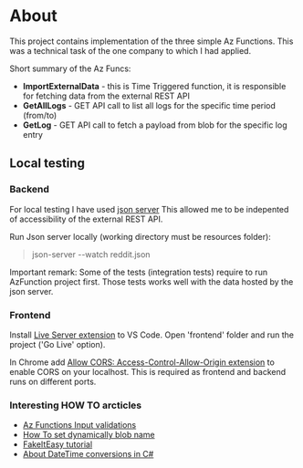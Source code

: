 # About

This project contains implementation of the three simple Az Functions. 
This was a technical task of the one company to which I had applied.  

Short summary of the Az Funcs: 
- <b>ImportExternalData</b> - this is Time Triggered function, it is responsible for fetching data from the external REST API 
- <b>GetAllLogs</b> - GET API call to list all logs for the specific time period (from/to) 
- <b>GetLog</b> - GET API call to fetch a payload from blob for the specific log entry


## Local testing 

### Backend

For local testing I have used [json server](https://www.npmjs.com/package/json-server)
This allowed me to be indepented of accessibility of the external REST API. 

Run Json server locally (working directory must be resources folder): 
>json-server --watch reddit.json

Important remark: Some of the tests (integration tests) 
require to run AzFunction project first. Those tests works well with the data hosted by the json server.

### Frontend 

Install [Live Server extension](https://marketplace.visualstudio.com/items?itemName=ritwickdey.LiveServer) to VS Code. 
Open 'frontend' folder and run the project ('Go Live' option). 

In Chrome add [Allow CORS: Access-Control-Allow-Origin extension](https://chrome.google.com/webstore/detail/allow-cors-access-control/lhobafahddgcelffkeicbaginigeejlf?utm_source=googleads&utm_source=googleads&utm_campaign=19594216058&utm_medium=cpc&gclid=CjwKCAjwhJukBhBPEiwAniIcNS-ZaIZESXN_DWZsWgKcM9Uze5u85mQ5gHG-WFPaeltb1W8KwU8ZVhoCakQQAvD_BwE) to enable CORS on your localhost. 
This is required as frontend and backend runs on different ports. 



### Interesting HOW TO arcticles

- [Az Functions Input validations](https://www.tomfaltesek.com/azure-functions-input-validation/)
- [How To set dynamically blob name](https://www.davidguida.net/how-to-dynamically-set-blob-name-in-an-azure-function/)
- [FakeItEasy tutorial](https://techmindfactory.com/Easy-mocking-in-C-code-with-FakeItEasy-library/) 
- [About DateTime conversions in C#](https://itecnote.com/tecnote/c-parse-a-date-string-into-a-certain-timezone-supporting-daylight-saving-time/)